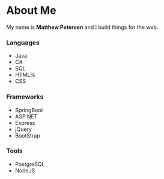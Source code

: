 # About Me

My name is **Matthew Petersen** and I build things for the web.

### Languages
- Java
- C#
- SQL
- HTML%
- CSS

### Frameworks
- SpringBoot
- ASP.NET
- Express
- jQuery
- BootStrap

### Tools
- PostgreSQL
- NodeJS
